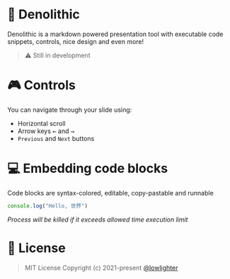 # 🦕 Denolithic

Denolithic is a markdown powered presentation tool with executable code snippets, controls, nice design and even more!

> ⚠️ Still in development

# 🎮 Controls

You can navigate through your slide using:
- Horizontal scroll
- Arrow keys <kbd>←</kbd> and <kbd>→</kbd>
- `Previous` and `Next` buttons

# 💻 Embedding code blocks

Code blocks are syntax-colored, editable, copy-pastable and runnable

```ts
console.log("Hello, 世界")
```

*Process will be killed if it exceeds allowed time execution limit*

# 📜 License

> MIT License
> Copyright (c) 2021-present [@lowlighter](https://github.com/lowlighter)
